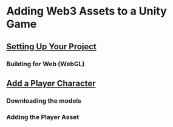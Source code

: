 # Adding Web3 Assets to a Unity Game

## [Setting Up Your Project]('/docs/setting-up-your-project)

### Building for Web (WebGL)

## [Add a Player Character]('/docs/setting-up-your-project)

### Downloading the models

### Adding the Player Asset
